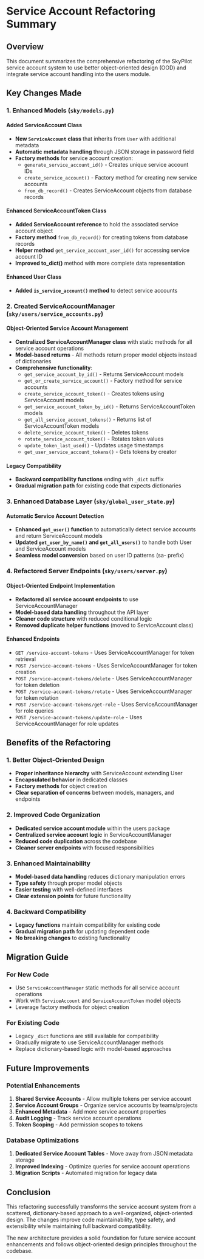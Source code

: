 # Service Account Refactoring Summary

## Overview

This document summarizes the comprehensive refactoring of the SkyPilot service account system to use better object-oriented design (OOD) and integrate service account handling into the users module.

## Key Changes Made

### 1. Enhanced Models (`sky/models.py`)

#### Added ServiceAccount Class
- **New `ServiceAccount` class** that inherits from `User` with additional metadata
- **Automatic metadata handling** through JSON storage in password field  
- **Factory methods** for service account creation:
  - `generate_service_account_id()` - Creates unique service account IDs
  - `create_service_account()` - Factory method for creating new service accounts
  - `from_db_record()` - Creates ServiceAccount objects from database records

#### Enhanced ServiceAccountToken Class
- **Added ServiceAccount reference** to hold the associated service account object
- **Factory method** `from_db_record()` for creating tokens from database records
- **Helper method** `get_service_account_user_id()` for accessing service account ID
- **Improved to_dict()** method with more complete data representation

#### Enhanced User Class
- **Added `is_service_account()` method** to detect service accounts

### 2. Created ServiceAccountManager (`sky/users/service_accounts.py`)

#### Object-Oriented Service Account Management
- **Centralized ServiceAccountManager class** with static methods for all service account operations
- **Model-based returns** - All methods return proper model objects instead of dictionaries
- **Comprehensive functionality**:
  - `get_service_account_by_id()` - Returns ServiceAccount models
  - `get_or_create_service_account()` - Factory method for service accounts
  - `create_service_account_token()` - Creates tokens using ServiceAccount models
  - `get_service_account_token_by_id()` - Returns ServiceAccountToken models
  - `get_all_service_account_tokens()` - Returns list of ServiceAccountToken models
  - `delete_service_account_token()` - Deletes tokens
  - `rotate_service_account_token()` - Rotates token values
  - `update_token_last_used()` - Updates usage timestamps
  - `get_user_service_account_tokens()` - Gets tokens by creator

#### Legacy Compatibility
- **Backward compatibility functions** ending with `_dict` suffix
- **Gradual migration path** for existing code that expects dictionaries

### 3. Enhanced Database Layer (`sky/global_user_state.py`)

#### Automatic Service Account Detection
- **Enhanced `get_user()` function** to automatically detect service accounts and return ServiceAccount models
- **Updated `get_user_by_name()` and `get_all_users()`** to handle both User and ServiceAccount models
- **Seamless model conversion** based on user ID patterns (sa- prefix)

### 4. Refactored Server Endpoints (`sky/users/server.py`)

#### Object-Oriented Endpoint Implementation
- **Refactored all service account endpoints** to use ServiceAccountManager
- **Model-based data handling** throughout the API layer
- **Cleaner code structure** with reduced conditional logic
- **Removed duplicate helper functions** (moved to ServiceAccount class)

#### Enhanced Endpoints
- `GET /service-account-tokens` - Uses ServiceAccountManager for token retrieval
- `POST /service-account-tokens` - Uses ServiceAccountManager for token creation
- `POST /service-account-tokens/delete` - Uses ServiceAccountManager for token deletion
- `POST /service-account-tokens/rotate` - Uses ServiceAccountManager for token rotation
- `POST /service-account-tokens/get-role` - Uses ServiceAccountManager for role queries
- `POST /service-account-tokens/update-role` - Uses ServiceAccountManager for role updates

## Benefits of the Refactoring

### 1. Better Object-Oriented Design
- **Proper inheritance hierarchy** with ServiceAccount extending User
- **Encapsulated behavior** in dedicated classes
- **Factory methods** for object creation
- **Clear separation of concerns** between models, managers, and endpoints

### 2. Improved Code Organization
- **Dedicated service account module** within the users package
- **Centralized service account logic** in ServiceAccountManager
- **Reduced code duplication** across the codebase
- **Cleaner server endpoints** with focused responsibilities

### 3. Enhanced Maintainability
- **Model-based data handling** reduces dictionary manipulation errors
- **Type safety** through proper model objects
- **Easier testing** with well-defined interfaces
- **Clear extension points** for future functionality

### 4. Backward Compatibility
- **Legacy functions** maintain compatibility for existing code
- **Gradual migration path** for updating dependent code
- **No breaking changes** to existing functionality

## Migration Guide

### For New Code
- Use `ServiceAccountManager` static methods for all service account operations
- Work with `ServiceAccount` and `ServiceAccountToken` model objects
- Leverage factory methods for object creation

### For Existing Code
- Legacy `_dict` functions are still available for compatibility
- Gradually migrate to use ServiceAccountManager methods
- Replace dictionary-based logic with model-based approaches

## Future Improvements

### Potential Enhancements
1. **Shared Service Accounts** - Allow multiple tokens per service account
2. **Service Account Groups** - Organize service accounts by teams/projects  
3. **Enhanced Metadata** - Add more service account properties
4. **Audit Logging** - Track service account operations
5. **Token Scoping** - Add permission scopes to tokens

### Database Optimizations
1. **Dedicated Service Account Tables** - Move away from JSON metadata storage
2. **Improved Indexing** - Optimize queries for service account operations
3. **Migration Scripts** - Automated migration for legacy data

## Conclusion

This refactoring successfully transforms the service account system from a scattered, dictionary-based approach to a well-organized, object-oriented design. The changes improve code maintainability, type safety, and extensibility while maintaining full backward compatibility.

The new architecture provides a solid foundation for future service account enhancements and follows object-oriented design principles throughout the codebase.